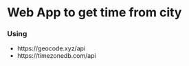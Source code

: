 # Web App to get time from city
<h3>Using</h3>
<ul>
  <li>https://geocode.xyz/api</li>
  <li>https://timezonedb.com/api</li>
</ul>
